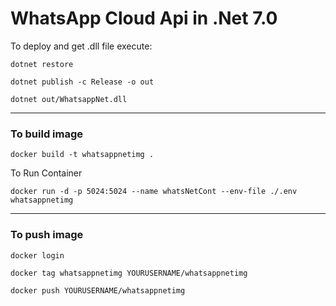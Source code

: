 # WhatsApp Cloud Api in .Net 7.0

To deploy and get .dll file execute: 

```
dotnet restore
```
```
dotnet publish -c Release -o out
```
```
dotnet out/WhatsappNet.dll
```
---------------------------------------
### To build image
```
docker build -t whatsappnetimg .
```
To Run Container
```
docker run -d -p 5024:5024 --name whatsNetCont --env-file ./.env whatsappnetimg
```
---------------------------------------
### To push image
```
docker login
```
```
docker tag whatsappnetimg YOURUSERNAME/whatsappnetimg
```
```
docker push YOURUSERNAME/whatsappnetimg
```

